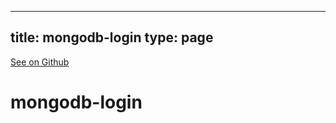 
---
title: mongodb-login
type: page
---

[See on Github](https://github.com/jakeroggenbuck/mongodb-login/)

# mongodb-login
